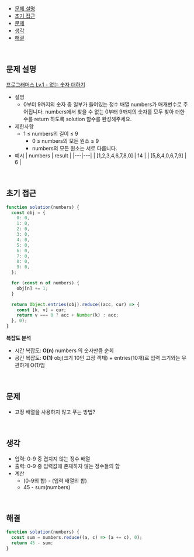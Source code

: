 - [문제 설명](#문제-설명)
- [초기 접근](#초기-접근)
- [문제](#문제)
- [생각](#생각)
- [해결](#해결)

<br>

## 문제 설명

[프로그래머스 Lv.1 - 없는 숫자 더하기](https://school.programmers.co.kr/learn/courses/30/lessons/86051)

- 설명
  - 0부터 9까지의 숫자 중 일부가 들어있는 정수 배열 numbers가 매개변수로 주어집니다. numbers에서 찾을 수 없는 0부터 9까지의 숫자를 모두 찾아 더한 수를 return 하도록 solution 함수를 완성해주세요.
- 제한사항
  - 1 ≤ numbers의 길이 ≤ 9
    - 0 ≤ numbers의 모든 원소 ≤ 9
    - numbers의 모든 원소는 서로 다릅니다.
- 예시
  | numbers | result |
  |---|---|
  | [1,2,3,4,6,7,8,0] | 14 |
  | [5,8,4,0,6,7,9] | 6 |

<br>

## 초기 접근

```javascript
function solution(numbers) {
  const obj = {
    0: 0,
    1: 0,
    2: 0,
    3: 0,
    4: 0,
    5: 0,
    6: 0,
    7: 0,
    8: 0,
    9: 0,
  };

  for (const n of numbers) {
    obj[n] += 1;
  }

  return Object.entries(obj).reduce((acc, cur) => {
    const [k, v] = cur;
    return v === 0 ? acc + Number(k) : acc;
  }, 0);
}
```

**복잡도 분석**

- 시간 복잡도: **O(n)** numbers 의 숫자만큼 순회
- 공간 복잡도: **O(1)** obj(크기 10인 고정 객체) + entries(10개)로 입력 크기와는 무관하게 O(1)임

<br>

## 문제

- 고정 배열을 사용하지 않고 푸는 방법?

<br>

## 생각

- 입력: 0-9 중 겹치지 않는 정수 배열
- 출력: 0-9 중 입력값에 존재하지 않는 정수들의 합
- 계산
  - (0-9의 합) - (입력 배열의 합)
  - 45 - sum(numbers)

<br>

## 해결

```javascript
function solution(numbers) {
  const sum = numbers.reduce((a, c) => (a += c), 0);
  return 45 - sum;
}
```
